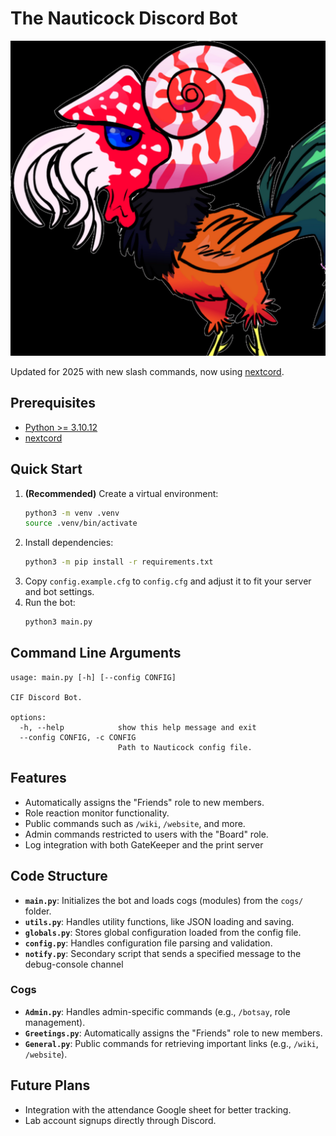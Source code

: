 # The Nauticock Discord Bot

![The Nauticock](https://github.com/CIF-Rochester/NauticockBot/blob/master/TheNauticock.png?raw=true)

Updated for 2025 with new slash commands, now using [nextcord](https://github.com/nextcord/nextcord).

## Prerequisites
- [Python >= 3.10.12](https://www.python.org/)
- [nextcord](https://pypi.org/project/nextcord/)

## Quick Start
1. **(Recommended)** Create a virtual environment:
    ```bash
    python3 -m venv .venv
    source .venv/bin/activate
    ```
2. Install dependencies:
    ```bash
    python3 -m pip install -r requirements.txt
    ```
3. Copy `config.example.cfg` to `config.cfg` and adjust it to fit your server and bot settings.
4. Run the bot:
    ```bash
    python3 main.py
    ```

## Command Line Arguments

```
usage: main.py [-h] [--config CONFIG]

CIF Discord Bot.

options:
  -h, --help            show this help message and exit
  --config CONFIG, -c CONFIG
                        Path to Nauticock config file.
```

## Features

- Automatically assigns the "Friends" role to new members.
- Role reaction monitor functionality.
- Public commands such as `/wiki`, `/website`, and more.
- Admin commands restricted to users with the "Board" role.
- Log integration with both GateKeeper and the print server

## Code Structure

- **`main.py`**: Initializes the bot and loads cogs (modules) from the `cogs/` folder.
- **`utils.py`**: Handles utility functions, like JSON loading and saving.
- **`globals.py`**: Stores global configuration loaded from the config file.
- **`config.py`**: Handles configuration file parsing and validation.
- **`notify.py`**: Secondary script that sends a specified message to the debug-console channel

### Cogs

- **`Admin.py`**: Handles admin-specific commands (e.g., `/botsay`, role management).
- **`Greetings.py`**: Automatically assigns the "Friends" role to new members.
- **`General.py`**: Public commands for retrieving important links (e.g., `/wiki`, `/website`).

## Future Plans
- Integration with the attendance Google sheet for better tracking.
- Lab account signups directly through Discord.
